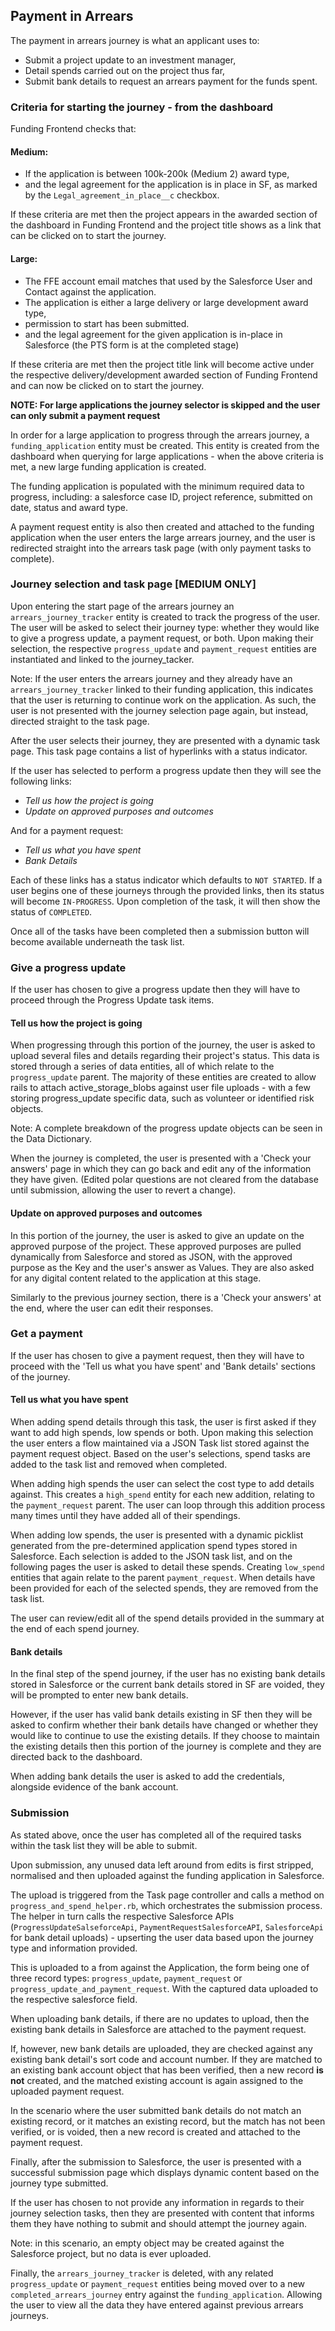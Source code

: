 ## Payment in Arrears

The payment in arrears journey is what an applicant uses to:

- Submit a project update to an investment manager, 
- Detail spends carried out on the project thus far, 
- Submit bank details to request an arrears payment for the funds spent.

### Criteria for starting the journey - from the dashboard

Funding Frontend checks that:

#### Medium:

- If the application is between 100k-200k (Medium 2) award type,
- and the legal agreement for the application is in place in SF, as marked by the `Legal_agreement_in_place__c` checkbox.

If these criteria are met then the project appears in the awarded section of the dashboard in Funding Frontend
and the project title shows as a link that can be clicked on to start the journey.

#### Large:

- The FFE account email matches that used by the Salesforce User and Contact against the application. 
- The application is either a large delivery or large development award type,
- permission to start has been submitted. 
- and the legal agreement for the given application is in-place in Salesforce (the PTS form is at the completed stage)

If these criteria are met then the project title link will become active under the respective delivery/development awarded section of Funding Frontend and can now be clicked on to start the journey.

**NOTE: For large applications the journey selector is skipped and the user can only submit a payment request**

In order for a large application to progress through the arrears journey, a `funding_application` entity must be created. This entity is created from the dashboard when querying for large applications - when the above criteria is met, a new large funding application is created.

The funding application is populated with the minimum required data to progress, including: a salesforce case ID, project reference, submitted on date, status and award type. 

A payment request entity is also then created and attached to the funding application when the user enters the large arrears journey, and the user is redirected straight into the arrears task page (with only payment tasks to complete). 



### Journey selection and task page [MEDIUM ONLY]

Upon entering the start page of the arrears journey an `arrears_journey_tracker` entity is created to track the progress of the user. The user will be asked to select their journey type: whether they would like to give a progress update, a payment request, or both. Upon making their selection, the respective `progress_update` and `payment_request` entities are instantiated and linked to the journey_tacker. 

Note: If the user enters the arrears journey and they already have an `arrears_journey_tracker` linked to their funding application, this indicates that the user is returning to continue work on the application. As such, the user is not presented with the journey selection page again, but instead, directed straight to the task page. 

After the user selects their journey, they are presented with a dynamic task page. This task page contains a list of hyperlinks with a status indicator. 

If the user has selected to perform a progress update then they will see the following links:

- *Tell us how the project is going*
- *Update on approved purposes and outcomes*

And for a payment request: 

- *Tell us what you have spent*
- *Bank Details*

Each of these links has a status indicator which defaults to `NOT STARTED`. If a user begins one of these journeys through the provided links, then its status will become `IN-PROGRESS`. Upon completion of the task, it will then show the status of `COMPLETED`. 

Once all of the tasks have been completed then a submission button will become available underneath the task list. 

### Give a progress update

If the user has chosen to give a progress update then they will have to proceed through the Progress Update task items. 

#### Tell us how the project is going

When progressing through this portion of the journey, the user is asked to upload several files and details regarding their project's status. This data is stored through a series of data entities, all of which relate to the  `progress_update` parent. The majority of these entities are created to allow rails to attach active_storage_blobs against user file uploads - with a few storing progress_update specific data, such as volunteer or identified risk objects. 

Note: A complete breakdown of the progress update objects can be seen in the Data Dictionary. 

When the journey is completed, the user is presented with a 'Check your answers' page in which they can go back and edit any of the information they have given. (Edited polar questions are not cleared from the database until submission, allowing the user to revert a change).

#### Update on approved purposes and outcomes

In this portion of the journey, the user is asked to give an update on the approved purpose of the project. These approved purposes are pulled dynamically from Salesforce and stored as JSON, with the approved purpose as the Key and the user's answer as Values. They are also asked for any digital content related to the application at this stage. 

Similarly to the previous journey section, there is a 'Check your answers' at the end, where the user can edit their responses.

### Get a payment 

If the user has chosen to give a payment request, then they will have to proceed with the 'Tell us what you have spent' and 'Bank details' sections of the journey. 

#### Tell us what you have spent

When adding spend details through this task, the user is first asked if they want to add high spends, low spends or both. Upon making this selection the user enters a flow maintained via a JSON Task list stored against the payment request object. Based on the user's selections, spend tasks are added to the task list and removed when completed.

When adding high spends the user can select the cost type to add details against. This creates a `high_spend` entity for each new addition, relating to the `payment_request` parent. The user can loop through this addition process many times until they have added all of their spendings. 

When adding low spends, the user is presented with a dynamic picklist generated from the pre-determined application spend types stored in Salesforce. Each selection is added to the JSON task list, and on the following pages the user is asked to detail these spends. Creating `low_spend` entities that again relate to the parent `payment_request`. When details have been provided for each of the selected spends, they are removed from the task list. 

The user can review/edit all of the spend details provided in the summary at the end of each spend journey. 

#### Bank details

In the final step of the spend journey, if the user has no existing bank details stored in Salesforce or the current bank details stored in SF are voided, they will be prompted to enter new bank details. 

However, if the user has valid bank details existing in SF then they will be asked to confirm whether their bank details have changed or whether they would like to continue to use the existing details. If they choose to maintain the existing details then this portion of the journey is complete and they are directed back to the dashboard. 

When adding bank details the user is asked to add the credentials, alongside evidence of the bank account.

### Submission

As stated above, once the user has completed all of the required tasks within the task list they will be able to submit. 

Upon submission, any unused data left around from edits is first stripped, normalised and then uploaded against the funding application in Salesforce. 

The upload is triggered from the Task page controller and calls a method on `progress_and_spend_helper.rb`, which orchestrates the submission process. The helper in turn calls the respective Salesforce APIs (`ProgressUpdateSalseforceApi`, `PaymentRequestSalesforceAPI`, `SalesforceApi` for bank detail uploads) - upserting the user data based upon the journey type and information provided. 

This is uploaded to a from against the Application, the form being one of three record types: `progress_update`, `payment_request` or `progress_update_and_payment_request`. With the captured data uploaded to the respective salesforce field. 

When uploading bank details, if there are no updates to upload, then the existing bank details in Salesforce are attached to the payment request. 

If, however, new bank details are uploaded, they are checked against any existing bank detail's sort code and account number. If they are matched to an existing bank account object that has been verified, then a new record **is not** created, and the matched existing account is again assigned to the uploaded payment request.

In the scenario where the user submitted bank details do not match an existing record, or it matches an existing record, but the match has not been verified, or is voided, then a new record is created and attached to the payment request. 

Finally, after the submission to Salesforce, the user is presented with a successful submission page which displays dynamic content based on the journey type submitted. 

If the user has chosen to not provide any information in regards to their journey selection tasks, then they are presented with content that informs them they have nothing to submit and should attempt the journey again. 

Note: in this scenario, an empty object may be created against the Salesforce project, but no data is ever uploaded. 

Finally, the `arrears_journey_tracker` is deleted, with any related `progress_update` or `payment_request` entities being moved over to a new `completed_arrears_journey` entry against the `funding_application`. Allowing the user to view all the data they have entered against previous arrears journeys. 
